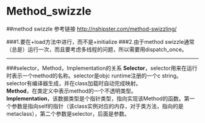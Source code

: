 Method_swizzle
==============

##method swizzle
参考链接 <a>http://nshipster.com/method-swizzling/</a>

###1.要在+load方法中进行，而不是+initialize
###2.由于method swizzle通常（总是）运行一次，而且要考虑多线程的问题，所以需要用dispatch_once。

***

###selector，Method，Implementation的关系
**Selector**，selector用来在运行时表示一个method的名称。selector是objc runtime注册的一个c string。selector有编译器生成，并在class加载时自动完成映射。<br />
**Method**，在类定义中表示method的一个不透明类型。<br />
**Implementation**，该数据类型是个指针类型，指向实现该Method的函数。第一个参数是指向self的指针（该class实例对应的内存，对于类方法，指向的是metaclass），第二个参数是selector，后面是参数。